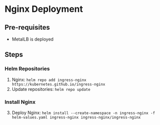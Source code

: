 # Nginx Deployment

## Pre-requisites
- MetalLB is deployed

## Steps
### Helm Repositories
1. Nginx: `helm repo add ingress-nginx https://kubernetes.github.io/ingress-nginx`
2. Update repositories: `helm repo update`

### Install Nginx
3. Deploy Nginx: `helm install --create-namespace -n ingress-nginx -f helm-values.yaml ingress-nginx ingress-nginx/ingress-nginx`
